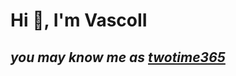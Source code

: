 # Hi 👋, I'm VascoII 

## *you may know me as <a href="https://twitter.com/twotime365" target="blank">twotime365</a>*

